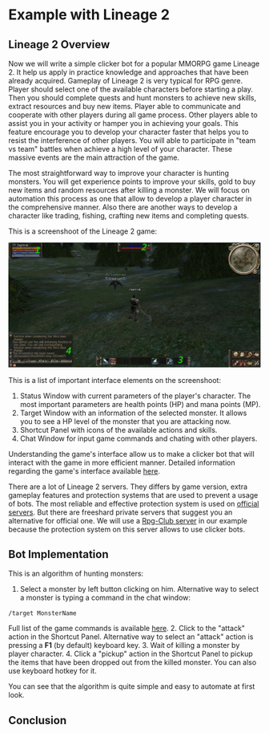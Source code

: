 # Example with Lineage 2

## Lineage 2 Overview

Now we will write a simple clicker bot for a popular MMORPG game Lineage 2. It help us apply in practice  knowledge and approaches that have been already acquired. Gameplay of Lineage 2 is very typical for RPG genre. Player should select one of the available characters before starting a play. Then you should complete quests and hunt monsters to achieve new skills, extract resources and buy new items. Player able to communicate and cooperate with other players during all game process. Other players able to assist you in your activity or hamper you in achieving your goals. This feature encourage you to develop your character faster that helps you to resist the interference of other players. You will able to participate in "team vs team" battles when achieve a high level of your character. These massive events are the main attraction of the game.

The most straightforward way to improve your character is hunting monsters. You will get experience points to improve your skills, gold to buy new items and random resources after killing a monster. We will focus on automation this process as one that allow to develop a player character in the comprehensive manner. Also there are another ways to develop a character like trading, fishing, crafting new items and completing quests.

This is a screenshoot of the Lineage 2 game:

![Lineage 2 Interface](lineage-interface.png)

This is a list of important interface elements on the screenshoot:
1. Status Window with current parameters of the player's character. The most important parameters are health points (HP) and mana points (MP).
2. Target Window with an information of the selected monster. It allows you to see a HP level of the monster that you are attacking now.
3. Shortcut Panel with icons of the available actions and skills.
4. Chat Window for input game commands and chating with other players.

Understanding the game's interface allow us to make a clicker bot that will interact with the game in more efficient manner. Detailed information regarding the game's interface available [here](https://l2wiki.com/Game_Interface).

There are a lot of Lineage 2 servers. They differs by game version, extra gameplay features and protection systems that are used to prevent a usage of bots. The most reliable and effective protection system is used on [official servers](http://www.lineage2.eu). But there are freeshard private servers that suggest you an alternative for official one. We will use a [Rpg-Club server](http://www.rpg-club.com) in our example because the protection system on this server allows to use clicker bots.

## Bot Implementation

This is an algorithm of hunting monsters:
1. Select a monster by left button clicking on him. Alternative way to select a monster is typing a command in the chat window:
```
/target MonsterName
```
Full list of the game commands is available [here](http://www.lineage2.com/en/game/getting-started/how-to-play/macros-and-commands.php).
2. Click to the "attack" action in the Shortcut Panel. Alternative way to select an "attack" action is pressing a **F1** (by default) keyboard key.
3. Wait of killing a monster by player character.
4. Click a "pickup" action in the Shortcut Panel to pickup the items that have been dropped out from the killed monster. You can also use keyboard hotkey for it.

You can see that the algorithm is quite simple and easy to automate at first look.



## Conclusion